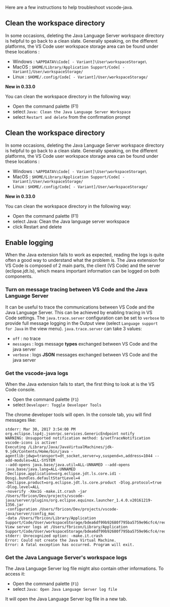 Here are a few instructions to help troubleshoot vscode-java.

## Clean the workspace directory
In some occasions, deleting the Java Language Server workspace directory is helpful to go back to a clean slate.
Generally speaking, on the different platforms, the VS Code user workspace storage area can be found under these locations :

- Windows : `%APPDATA%\Code[ - Variant]\User\workspaceStorage\`
- MacOS : `$HOME/Library/Application Support/Code[ - Variant]/User/workspaceStorage/`
- Linux : `$HOME/.config/Code[ - Variant]/User/workspaceStorage/`

**New in 0.33.0**

You can clean the workspace directory in the following way:

- Open the command palette (F1)
- select `Java: Clean the Java Language Server Workspace`
- select `Restart and delete` from the confirmation prompt

## Clean the workspace directory
In some occasions, deleting the Java Language Server workspace directory is helpful to go back to a clean slate.
Generally speaking, on the different platforms, the VS Code user workspace storage area can be found under these locations :

- Windows : `%APPDATA%\Code[ - Variant]\User\workspaceStorage\`
- MacOS : `$HOME/Library/Application Support/Code[ - Variant]/User/workspaceStorage/`
- Linux : `$HOME/.config/Code[ - Variant]/User/workspaceStorage/`

**New in 0.33.0**

You can clean the workspace directory in the following way:

- Open the command palette (F1)
- select Java: Clean the Java language server workspace
- click Restart and delete

## Enable logging
When the Java extension fails to work as expected, reading the logs is quite often a good way to understand what the problem is. The Java extension for VS Code is composed of 2 main parts, the client (VS Code) and the server (eclipse.jdt.ls), which means important information can be logged on both components. 

### Turn on message tracing between VS Code and the Java Language Server

It can be useful to trace the communications between VS Code and the Java Language Server. This can be achieved by enabling tracing in VS Code settings. The `java.trace.server` configuration can be set to `verbose` to provide full message logging in the Output view (select `Language support for Java` in the view menu). `java.trace.server` can take 3 values:

- `off` : no trace
- `messages` : logs message **types** exchanged between VS Code and the java server
- `verbose` : logs **JSON** messages exchanged between VS Code and the java server

### Get the vscode-java logs
When the Java extension fails to start, the first thing to look at is the VS Code console. 

- Open the command palette (`F1`)
- select `Developer: Toggle Developer Tools`

The chrome developer tools will open. In the console tab, you will find messages like: 

```
stderr: Mar 30, 2017 3:54:00 PM org.eclipse.lsp4j.jsonrpc.services.GenericEndpoint notify
WARNING: Unsupported notification method: $/setTraceNotification
vscode-icons is active!
Executing /Library/Java/JavaVirtualMachines/jdk-9.jdk/Contents/Home/bin/java -agentlib:jdwp=transport=dt_socket,server=y,suspend=n,address=1044 --add-modules=ALL-SYSTEM 
--add-opens java.base/java.util=ALL-UNNAMED --add-opens java.base/java.lang=ALL-UNNAMED 
-Declipse.application=org.eclipse.jdt.ls.core.id1 -Dosgi.bundles.defaultStartLevel=4 
-Declipse.product=org.eclipse.jdt.ls.core.product -Dlog.protocol=true -Dlog.level=ALL 
-noverify -Xmx1G -make.it.crash -jar /Users/fbricon/Dev/projects/vscode-java/server/plugins/org.eclipse.equinox.launcher_1.4.0.v20161219-1356.jar 
-configuration /Users/fbricon/Dev/projects/vscode-java/server/config_mac 
-data /Users/fbricon/Library/Application Support/Code/User/workspaceStorage/bdea6df99b92680f795ba5759e96cfc4/redhat.java/jdt_ws
View server logs at /Users/fbricon/Library/Application Support/Code/User/workspaceStorage/bdea6df99b92680f795ba5759e96cfc4/redhat.java/jdt_ws/.metadata/plugins/.log
stderr: Unrecognized option: -make.it.crash
Error: Could not create the Java Virtual Machine.
Error: A fatal exception has occurred. Program will exit.
```

### Get the Java Language Server's workspace logs
The Java Language Server log file might also contain other informations. To access it:

- Open the command palette (`F1`)
- select `Java: Open Java Language Server log file` 

It will open the Java Language Server log file in a new tab.



